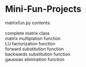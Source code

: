 # Mini-Fun-Projects

matrixfun.py contents: <br />
<br />
complete matrix class <br />
matrix multiplation function <br />
LU factorization function <br />
forward substitution function <br />
backwards substitution function <br />
gaussian elimination function <br />
<br />
<br />
<br />
